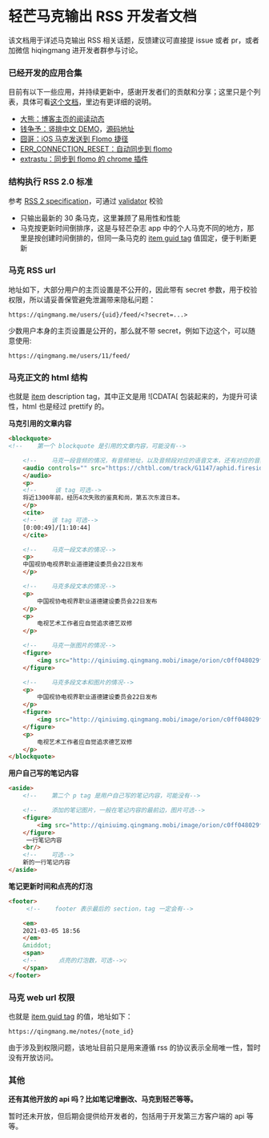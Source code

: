 # 轻芒马克输出 RSS 开发者文档

该文档用于详述马克输出 RSS 相关话题，反馈建议可直接提 issue 或者 pr，或者加微信 hiqingmang 进开发者群参与讨论。

### 已经开发的应用合集

目前有以下一些应用，并持续更新中，感谢开发者们的贡献和分享；这里只是个列表，具体可看[这个文档](https://withqingmang.feishu.cn/docs/doccnSlQICPplouvsSAFVk38h7r)，里边有更详细的说明。

- [大熊：博客主页的阅读动态](https://bearchao.com/)
- [钱争予：竖排中文 DEMO](https://realfish.github.io/anti-chronological-feed/)，[源码地址](https://github.com/realfish/anti-chronological-feed)
- [囧哥：iOS 马克发送到 Flomo 捷径](https://t.me/qingmang_mark_bot)
- [ERR_CONNECTION_RESET：自动同步到 flomo](https://github.com/dake0805/Qingmang-mark)
- [extrastu：同步到 flomo 的 chrome 插件](https://www.notion.so/flomo-Plus-f440171cffbe40b997e6c45add04f658)

### 结构执行 RSS 2.0 标准

参考 [RSS 2 specification](https://validator.w3.org/feed/docs/rss2.html)，可通过 [validator](https://validator.w3.org/feed/check.cgi) 校验

- 只输出最新的 30 条马克，这里兼顾了易用性和性能
- 马克按更新时间倒排序，这是与轻芒杂志 app 中的个人马克不同的地方，那里是按创建时间倒排的，但同一条马克的 [item guid tag](https://validator.w3.org/feed/docs/rss2.html#ltguidgtSubelementOfLtitemgt) 值固定，便于判断更新

### 马克 RSS url

地址如下，大部分用户的主页设置是不公开的，因此带有 secret 参数，用于校验权限，所以请妥善保管避免泄漏带来隐私问题： 

```
https://qingmang.me/users/{uid}/feed/<?secret=...>
```

少数用户本身的主页设置是公开的，那么就不带 secret，例如下边这个，可以随意使用: 

```
https://qingmang.me/users/11/feed/
```

### 马克正文的 html 结构

也就是 [item](https://validator.w3.org/feed/docs/rss2.html#hrelementsOfLtitemgt) description tag，其中正文是用 ![CDATA[ 包装起来的，为提升可读性，html 也是经过 prettify 的。

**马克引用的文章内容**

```html
<blockquote>
<!--    第一个 blockquote 是引用的文章内容，可能没有-->

    <!--    马克一段音频的情况，有音频地址，以及音频段对应的语音文本，还有对应的音频段时间点和总时长-->
    <audio controls="" src="https://chtbl.com/track/G1147/aphid.fireside.fm/d/1437767933/c7bd2b24-9119-4399-8943-ecdbdef8d646/36e12692-af29-475f-a956-f1e9cde53438.mp3">
    </audio>
    <p>
    <!--     该 tag 可选-->
    将近1300年前，经历4次失败的鉴真和尚，第五次东渡日本。
    </p>
    <cite>
    <!--    该 tag 可选-->
    [0:00:49]/[1:10:44]
    </cite>

    <!--    马克一段文本的情况-->
    <p>
    中国视协电视界职业道德建设委员会22日发布
    </p>

    <!--    马克多段文本的情况-->
    <p>
        中国视协电视界职业道德建设委员会22日发布
    </p>
    <p>
        电视艺术工作者应自觉追求德艺双修
    </p>

    <!--    马克一张图片的情况-->
    <figure>
        <img src="http://qiniuimg.qingmang.mobi/image/orion/c0ff048029ff19d86a1937b480a09edd_400_138.jpeg"/>
    </figure>

    <!--    马克多段文本和图片的情况-->
    <p>
        中国视协电视界职业道德建设委员会22日发布
    </p>
    <figure>
        <img src="http://qiniuimg.qingmang.mobi/image/orion/c0ff048029ff19d86a1937b480a09edd_400_138.jpeg"/>
    </figure>
    <p>
        电视艺术工作者应自觉追求德艺双修
    </p>
</blockquote>
```

**用户自己写的笔记内容**

```html
<aside>
    <!--    第二个 p tag 是用户自己写的笔记内容，可能没有-->

    <!--    添加的笔记图片，一般在笔记内容的最前边，图片可选-->
    <figure>
        <img src="http://qiniuimg.qingmang.mobi/image/orion/c0ff048029ff19d86a1937b480a09edd_400_138.jpeg"/>
    </figure>
     一行笔记内容
    <br/>
    <!--    可选-->
    新的一行笔记内容
</aside>
```

**笔记更新时间和点亮的灯泡**

```html
<footer>
     <!--    footer 表示最后的 section，tag 一定会有-->

    <em>
    2021-03-05 18:56
    </em>
    &middot;
    <span>
    <!--      点亮的灯泡数，可选-->💡
    </span>
</footer>
```

### 马克 web url 权限

也就是 [item guid tag](https://validator.w3.org/feed/docs/rss2.html#ltguidgtSubelementOfLtitemgt) 的值，地址如下：

```
https://qingmang.me/notes/{note_id}
```

由于涉及到权限问题，该地址目前只是用来遵循 rss 的协议表示全局唯一性，暂时没有开放访问。

### 其他

**还有其他开放的 api 吗？比如笔记增删改、马克到轻芒等等。**

暂时还未开放，但后期会提供给开发者的，包括用于开发第三方客户端的 api 等等。
